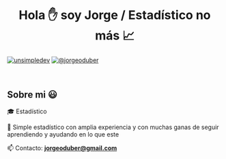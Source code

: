 <h1 align="center">Hola ✋  soy Jorge / Estadístico no más 📈 </h1> 

<p align="left">
<a href="https://linkedin.com/in/jorge-oduber-55199852/)" target="blank"><img align="center" src="https://img.shields.io/badge/LinkedIn-0077B5?style=for-the-badge&logo=linkedin&logoColor=white" alt="unsimpledev"/></a>
<a href = "mailto:jorgeoduber@gmail.com" target="blank"><img align="center" src="https://img.shields.io/badge/Gmail-D14836?style=for-the-badge&logo=gmail&logoColor=white" alt="@jorgeoduber"  /></a>
  </p>
<br>
<h2>Sobre mi 😃</h2>
<!--Intro start-->

<p align="left">
🎓 Estadístico

🎥 Simple estadístico con amplia experiencia y con muchas ganas de seguir aprendiendo y ayudando en lo que este 

📫 Contacto: **jorgeoduber@gmail.com**
<!--Intro end-->
  </p>
<br>
